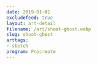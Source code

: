 ```yaml
---
date: 2019-01-01
excludefeed: true
layout: art-detail
filename: /art/shoot-ghost.webp
slug: shoot-ghost
arttags:
- sketch
program: Procreate
---
```

